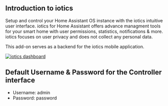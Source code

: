 ## Introduction to iotics

Setup and control your Home Assistant OS instance with the iotics intuitive user interface. iotics for Home Assistant offers advance managment tools for your smart home with user permissions, statistics, notifications & more. iotics focuses on user privacy and does not collect any personal data.

This add-on serves as a backend for the iotics mobile application. 

[![iotics dashboard](https://i.postimg.cc/D0Wcm9Xn/screenshot.png)](https://postimg.cc/9wh9nNbn)

## Default Username & Password for the Controller interface
- Username: admin
- Password: password

